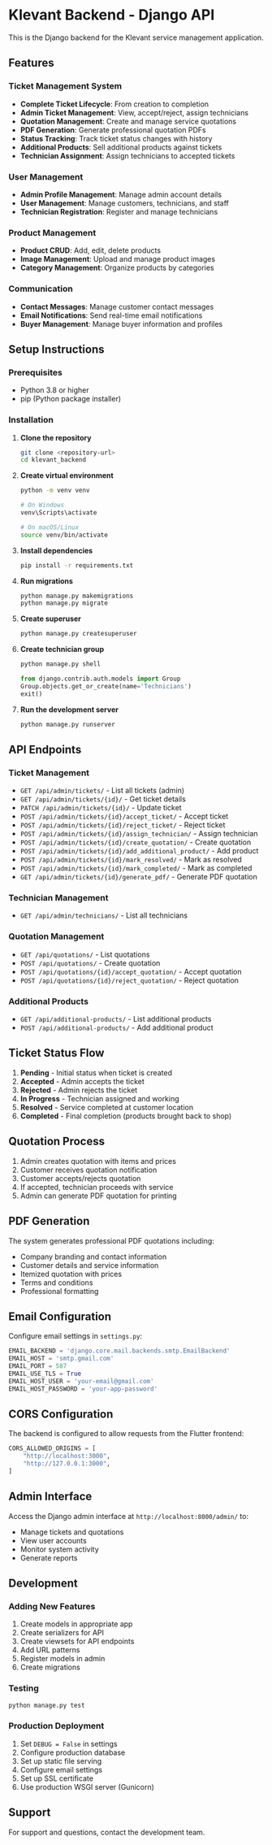 # Klevant Backend - Django API

This is the Django backend for the Klevant service management application.

## Features

### Ticket Management System
- **Complete Ticket Lifecycle**: From creation to completion
- **Admin Ticket Management**: View, accept/reject, assign technicians
- **Quotation Management**: Create and manage service quotations
- **PDF Generation**: Generate professional quotation PDFs
- **Status Tracking**: Track ticket status changes with history
- **Additional Products**: Sell additional products against tickets
- **Technician Assignment**: Assign technicians to accepted tickets

### User Management
- **Admin Profile Management**: Manage admin account details
- **User Management**: Manage customers, technicians, and staff
- **Technician Registration**: Register and manage technicians

### Product Management
- **Product CRUD**: Add, edit, delete products
- **Image Management**: Upload and manage product images
- **Category Management**: Organize products by categories

### Communication
- **Contact Messages**: Manage customer contact messages
- **Email Notifications**: Send real-time email notifications
- **Buyer Management**: Manage buyer information and profiles

## Setup Instructions

### Prerequisites
- Python 3.8 or higher
- pip (Python package installer)

### Installation

1. **Clone the repository**
   ```bash
   git clone <repository-url>
   cd klevant_backend
   ```

2. **Create virtual environment**
   ```bash
   python -m venv venv
   
   # On Windows
   venv\Scripts\activate
   
   # On macOS/Linux
   source venv/bin/activate
   ```

3. **Install dependencies**
   ```bash
   pip install -r requirements.txt
   ```

4. **Run migrations**
   ```bash
   python manage.py makemigrations
   python manage.py migrate
   ```

5. **Create superuser**
   ```bash
   python manage.py createsuperuser
   ```

6. **Create technician group**
   ```bash
   python manage.py shell
   ```
   ```python
   from django.contrib.auth.models import Group
   Group.objects.get_or_create(name='Technicians')
   exit()
   ```

7. **Run the development server**
   ```bash
   python manage.py runserver
   ```

## API Endpoints

### Ticket Management
- `GET /api/admin/tickets/` - List all tickets (admin)
- `GET /api/admin/tickets/{id}/` - Get ticket details
- `PATCH /api/admin/tickets/{id}/` - Update ticket
- `POST /api/admin/tickets/{id}/accept_ticket/` - Accept ticket
- `POST /api/admin/tickets/{id}/reject_ticket/` - Reject ticket
- `POST /api/admin/tickets/{id}/assign_technician/` - Assign technician
- `POST /api/admin/tickets/{id}/create_quotation/` - Create quotation
- `POST /api/admin/tickets/{id}/add_additional_product/` - Add product
- `POST /api/admin/tickets/{id}/mark_resolved/` - Mark as resolved
- `POST /api/admin/tickets/{id}/mark_completed/` - Mark as completed
- `GET /api/admin/tickets/{id}/generate_pdf/` - Generate PDF quotation

### Technician Management
- `GET /api/admin/technicians/` - List all technicians

### Quotation Management
- `GET /api/quotations/` - List quotations
- `POST /api/quotations/` - Create quotation
- `POST /api/quotations/{id}/accept_quotation/` - Accept quotation
- `POST /api/quotations/{id}/reject_quotation/` - Reject quotation

### Additional Products
- `GET /api/additional-products/` - List additional products
- `POST /api/additional-products/` - Add additional product

## Ticket Status Flow

1. **Pending** - Initial status when ticket is created
2. **Accepted** - Admin accepts the ticket
3. **Rejected** - Admin rejects the ticket
4. **In Progress** - Technician assigned and working
5. **Resolved** - Service completed at customer location
6. **Completed** - Final completion (products brought back to shop)

## Quotation Process

1. Admin creates quotation with items and prices
2. Customer receives quotation notification
3. Customer accepts/rejects quotation
4. If accepted, technician proceeds with service
5. Admin can generate PDF quotation for printing

## PDF Generation

The system generates professional PDF quotations including:
- Company branding and contact information
- Customer details and service information
- Itemized quotation with prices
- Terms and conditions
- Professional formatting

## Email Configuration

Configure email settings in `settings.py`:

```python
EMAIL_BACKEND = 'django.core.mail.backends.smtp.EmailBackend'
EMAIL_HOST = 'smtp.gmail.com'
EMAIL_PORT = 587
EMAIL_USE_TLS = True
EMAIL_HOST_USER = 'your-email@gmail.com'
EMAIL_HOST_PASSWORD = 'your-app-password'
```

## CORS Configuration

The backend is configured to allow requests from the Flutter frontend:

```python
CORS_ALLOWED_ORIGINS = [
    "http://localhost:3000",
    "http://127.0.0.1:3000",
]
```

## Admin Interface

Access the Django admin interface at `http://localhost:8000/admin/` to:
- Manage tickets and quotations
- View user accounts
- Monitor system activity
- Generate reports

## Development

### Adding New Features
1. Create models in appropriate app
2. Create serializers for API
3. Create viewsets for API endpoints
4. Add URL patterns
5. Register models in admin
6. Create migrations

### Testing
```bash
python manage.py test
```

### Production Deployment
1. Set `DEBUG = False` in settings
2. Configure production database
3. Set up static file serving
4. Configure email settings
5. Set up SSL certificate
6. Use production WSGI server (Gunicorn)

## Support

For support and questions, contact the development team. 